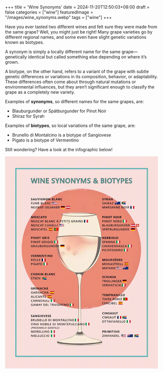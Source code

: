 +++
title = 'Wine Synonyms'
date = 2024-11-20T12:50:03+08:00
draft = false
categories = ["wine"]
featuredImage = "/images/wine_synonyms.webp"
tags = ["wine"]
+++

Have you ever tasted two different wines and felt sure they were made from the same grape? Well, you might just be right! Many grape varieties go by different regional names, and some even have slight genetic variations known as biotypes.

A synonym is simply a locally different name for the same grape—genetically identical but called something else depending on where it’s grown.

A biotype, on the other hand, refers to a variant of the grape with subtle genetic differences or variations in its composition, behavior, or adaptability. These differences often come about through natural mutations or environmental influences, but they aren’t significant enough to classify the grape as a completely new variety.

Examples of **synonyms**, so different names for the same grapes, are:
- Blauburgunder or Spätburgunder for Pinot Noir
- Shiraz for Syrah

Examples of **biotypes**, so local variations of the same grape, are:
- Brunello di Montalcino is a biotype of Sangiovese
- Pigato is a biotype of Vermentino

Still wondering? Have a look at the infographic below!

![wine synonyms infographic](images/wine_synonyms_infographic.webp "800px")